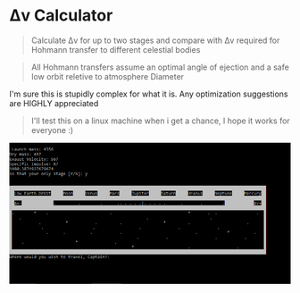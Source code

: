 # Δv Calculator
> Calculate Δv for up to two stages and compare with Δv required for Hohmann transfer to different celestial bodies

>All Hohmann transfers assume an optimal angle of ejection and a safe low orbit reletive to atmosphere Diameter




I'm sure this is stupidly complex for what it is. Any optimization suggestions are HIGHLY appreciated 
>I'll test this on a linux machine when i get a chance, I hope it works for everyone  :)


![](https://github.com/Ballsnacks/Deltav-calculator/blob/master/Delta.PNG?raw=true)

